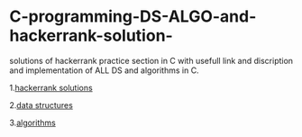 # C-programming-DS-ALGO-and-hackerrank-solution-
solutions of  hackerrank  practice section in C with usefull link and discription and implementation of ALL DS and algorithms in C.


1.[hackerrank solutions](https://github.com/saaarvesh/C-programming-DS-ALGO-and-hackerrank-solution-/tree/hackerrank-solution-in-c)

2.[data structures](https://github.com/saaarvesh/C-programming-DS-ALGO-and-hackerrank-solution-/tree/data-structure-in-c)

3.[algorithms](https://github.com/saaarvesh/C-programming-DS-ALGO-and-hackerrank-solution-/tree/algorithms-in-c)
